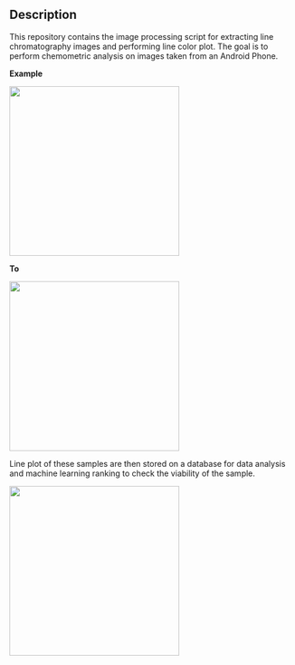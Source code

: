 ## Description
This repository contains the image processing script for extracting line chromatography images and performing line color plot. 
The goal is to perform chemometric analysis on images taken from an Android Phone. 

**Example**
 
 
 <img src="https://github.com/cadrev/image-processing_for_chemometrics/blob/master/sample.png" width="300">
 
 **To**
 
  
 <img src="https://github.com/cadrev/image-processing_for_chemometrics/blob/master/extract_sample.png" width="300">
 
 
 Line plot of these samples are then stored on a database for data analysis and machine learning ranking to check the viability of the sample. 
 
 <img src="https://github.com/cadrev/image-processing_for_chemometrics/blob/master/lineplot.png" width="300">

